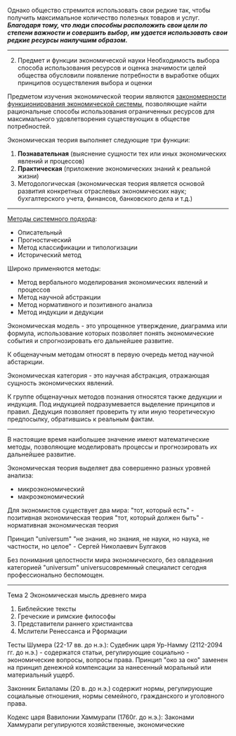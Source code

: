 Однако общество стремится использовать свои редкие так, чтобы получить максимальное количество полезных товаров и услуг.
***Благодаря тому, что люди способны расположить свои цели по степени важности и совершить выбор, им удается использовать свои редкие ресурсы наилучшим образом.***

---

2. Предмет и функции экономической науки
 Необходимость выбора способа использования ресурсов и оценка значимости целей общества обусловили появление потребности в выработке общих принципов осуществления выбора и оценки

Предметом изучения экономической теории являются <u>закономерности функционирования экономической системы</u>, позволяющие найти рациональные способы использования ограниченных ресурсов для максимального удовлетворения существующих в обществе потребностей.

Экономическая теория выполняет следующие три функции:
1. **Познавательная** (выяснение сущности тех или иных экономических явлений и процессов)
2. **Практическая** (приложение экономических знаний к реальной жизни)
3. Методологическая (экономическая теория является основой развития конкретных отраслевых экономических наук; бухгалтерского учета, финансов, банковского дела и т.д.)
 ---
 <u>Методы системного подхода</u>:
 - Описательный
 - Прогностический 
 - Метод классификации и типологизации
 - Исторический метод 

Широко применяются методы:
- Метод вербального моделирования экономических явлений и процессов
- Метод научной абстракции
- Метод нормативного и позитивного анализа
- Метод индукции и дедукции

Экономическая модель - это упрощенное утверждение, диаграмма или формула, использование которых позволяет понять экономические события и спрогнозировать его дальнейшее развитие.



К общенаучным методам относят в первую очередь метод научной абстаркции. 

Экономическая категория - это научная абстракция, отражающая сущность экономических явлений.

К группе общенаучных методов познания относятся также дедукции и индукция. 
Под индукцией подразумевается выделение принципов и правил. 
Дедукция позволяет проверить ту или иную теоретическую предпосылку, обратившись к реальным фактам.

---
В настоящие время наибольшее значение имеют математические методы, позволяющие моделировать процессы и прогнозировать их дальнейшее развитие. 

Экономическая теория выделяет два совершенно разных уровней анализа:
- микроэкономический 
- макроэкономический

Для экономистов существует два мира: 
"тот, который есть" - позитивная экономическая теория
"тот, который должен быть" - нормативная экономическая теория 

Принцип "universum"
"не знания, но знания, не науки, но наука, не частности, но целое" - Сергей Николаевич Булгаков

Без понимания целостности мира экономического, без овладеания категорией "universum" universuсовремнный специалист сегодня профессионально беспомощен.

---

Тема 2 
Экономическая мысль древнего мира
1. Библейские тексты
2. Греческие и римские философы
3. Представители раннего христиантсва
4. Мслители Ренессанса и Рформации 

Тесты Шумера (22-17 вв. до н.э.):
Судебник царя Ур-Намму (2112-2094 гг. до н.э.) - содержатся статьи, регулирующие социально - экономические вопросы, вопросы права. Принцип "око за око" заменен на принцип денежной компенсации за нанесенный моральный или материальный ущерб.

Законник Билаламы (20 в. до н.э.)
содержит нормы, регулирующие социальные отношения, нормы семейного, гражданского и уголовного права.

Кодекс царя Вавилонии Хаммурапи (1760г. до н.э.):
Законами Хаммурапи регулируются хозяйственные, экономические 